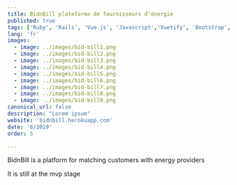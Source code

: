 ```yaml
---
title: BidnBill plateforme de fournisseurs d'énergie
published: true
tags: ['Ruby', 'Rails', 'Vue.js', 'Javascript','Vuetify', 'Bootstrap', 'HTML', 'CSS', 'Heroku', 'Postgres']
lang: 'fr'
images:
  - image: ../images/bid-bill1.png
  - image: ../images/bid-bill2.png
  - image: ../images/bid-bill3.png
  - image: ../images/bid-bill4.png
  - image: ../images/bid-bill5.png
  - image: ../images/bid-bill6.png
  - image: ../images/bid-bill7.png
  - image: ../images/bid-bill8.png
  - image: ../images/bid-bill9.png
canonical_url: false
description: "Lorem ipsum"
website: 'bidnbill.herokuapp.com'
date: '6/2019'
order: 5

---
```


BidnBill is a platform for matching customers with energy providers

It is still at the mvp stage
